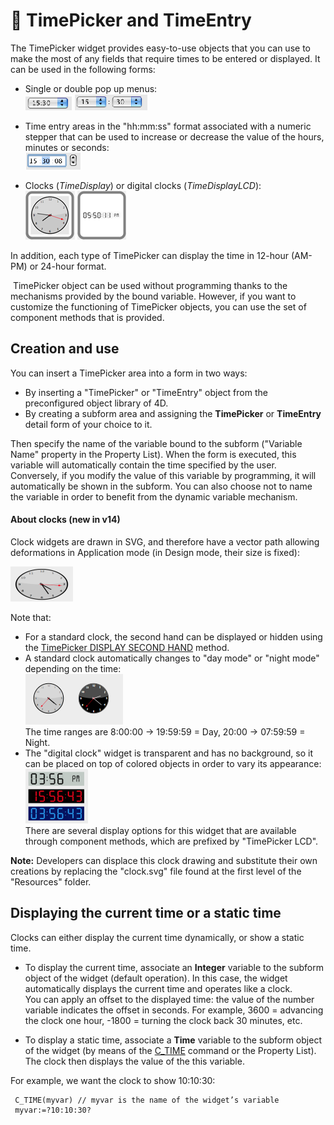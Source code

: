 # 🧩 TimePicker and TimeEntry  

The TimePicker widget provides easy-to-use objects that you can use to make the most of any fields that require times to be entered or displayed. It can be used in the following forms:

* Single or double pop up menus:  
    ![](images/pict308493.en.png) ![](images/pict308495.en.png)

* Time entry areas in the "hh:mm:ss" format associated with a numeric stepper that can be used to increase or decrease the value of the hours, minutes or seconds:  
    ![](images/pict308497.en.png)

* Clocks (_TimeDisplay_) or digital clocks (_TimeDisplayLCD_):  
    ![](images/pict1239685.fr.png) ![](images/pict1239687.fr.png)

In addition, each type of TimePicker can display the time in 12-hour (AM-PM) or 24-hour format.

 TimePicker object can be used without programming thanks to the mechanisms provided by the bound variable. However, if you want to customize the functioning of TimePicker objects, you can use the set of component methods that is provided.

## Creation and use  

You can insert a TimePicker area into a form in two ways:

* By inserting a "TimePicker" or "TimeEntry" object from the preconfigured object library of 4D.
* By creating a subform area and assigning the **TimePicker** or **TimeEntry** detail form of your choice to it.

Then specify the name of the variable bound to the subform ("Variable Name" property in the Property List). When the form is executed, this variable will automatically contain the time specified by the user. Conversely, if you modify the value of this variable by programming, it will automatically be shown in the subform. You can also choose not to name the variable in order to benefit from the dynamic variable mechanism.

#### About clocks (new in v14)  

Clock widgets are drawn in SVG, and therefore have a vector path allowing deformations in Application mode (in Design mode, their size is fixed):

![](images/pict1239707.fr.png)

Note that:

* For a standard clock, the second hand can be displayed or hidden using the [TimePicker DISPLAY SECOND HAND](Methods/Methods/TimePicker%20DISPLAY%20SECOND%20HAND.pt.md) method.
* A standard clock automatically changes to "day mode" or "night mode" depending on the time:  
    ![](images/pict1239740.fr.png)  
    The time ranges are 8:00:00 -> 19:59:59 = Day, 20:00 -> 07:59:59 = Night.
* The "digital clock" widget is transparent and has no background, so it can be placed on top of colored objects in order to vary its appearance:  
    ![](images/pict1239718.fr.png)  
    There are several display options for this widget that are available through component methods, which are prefixed by "TimePicker LCD".

**Note:** Developers can displace this clock drawing and substitute their own creations by replacing the "clock.svg" file found at the first level of the "Resources" folder.

## Displaying the current time or a static time  

Clocks can either display the current time dynamically, or show a static time.

* To display the current time, associate an **Integer** variable to the subform object of the widget (default operation). In this case, the widget automatically displays the current time and operates like a clock.  
    You can apply an offset to the displayed time: the value of the number variable indicates the offset in seconds. For example, 3600 = advancing the clock one hour, -1800 = turning the clock back 30 minutes, etc.

* To display a static time, associate a **Time** variable to the subform object of the widget (by means of the [C_TIME](https://developer.4d.com/docs/Concepts/time) command or the Property List). The clock then displays the value of the this variable.

For example, we want the clock to show 10:10:30:

```4d
 C_TIME(myvar) // myvar is the name of the widget’s variable  
 myvar:=?10:10:30?
```
